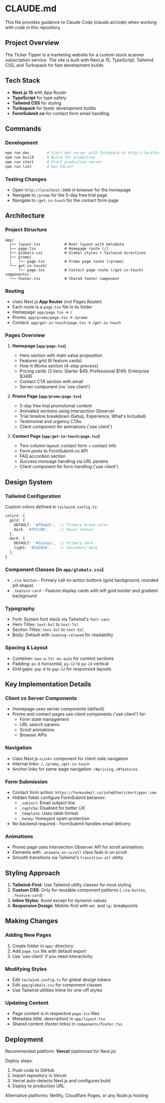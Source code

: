 # CLAUDE.md

This file provides guidance to Claude Code (claude.ai/code) when working with code in this repository.

## Project Overview

The Ticker Tipper is a marketing website for a custom stock scanner subscription service. The site is built with Next.js 15, TypeScript, Tailwind CSS, and Turbopack for fast development builds.

## Tech Stack

- **Next.js 15** with App Router
- **TypeScript** for type safety
- **Tailwind CSS** for styling
- **Turbopack** for faster development builds
- **FormSubmit.co** for contact form email handling

## Commands

### Development
```bash
npm run dev        # Start dev server with Turbopack at http://localhost:3000
npm run build      # Build for production
npm run start      # Start production server
npm run lint       # Run ESLint
```

### Testing Changes
- Open `http://localhost:3000` in browser for the homepage
- Navigate to `/promo` for the 5-day free trial page
- Navigate to `/get-in-touch` for the contact form page

## Architecture

### Project Structure

```
app/
  ├── layout.tsx           # Root layout with metadata
  ├── page.tsx             # Homepage route (/)
  ├── globals.css          # Global styles + Tailwind directives
  ├── promo/
  │   └── page.tsx         # Promo page route (/promo)
  └── get-in-touch/
      └── page.tsx         # Contact page route (/get-in-touch)
components/
  └── Footer.tsx           # Shared footer component
```

### Routing
- Uses Next.js **App Router** (not Pages Router)
- Each route is a `page.tsx` file in its folder
- Homepage: `app/page.tsx` → `/`
- Promo: `app/promo/page.tsx` → `/promo`
- Contact: `app/get-in-touch/page.tsx` → `/get-in-touch`

### Pages Overview

1. **Homepage (`app/page.tsx`)**
   - Hero section with main value proposition
   - Features grid (6 feature cards)
   - How It Works section (4-step process)
   - Pricing cards (3 tiers: Starter $49, Professional $149, Enterprise $349)
   - Contact CTA section with email
   - Server component (no 'use client')

2. **Promo Page (`app/promo/page.tsx`)**
   - 5-day free trial promotional content
   - Animated sections using Intersection Observer
   - Trial timeline breakdown (Setup, Experience, What's Included)
   - Testimonial and urgency CTAs
   - Client component for animations ('use client')

3. **Contact Page (`app/get-in-touch/page.tsx`)**
   - Two-column layout: contact form + contact info
   - Form posts to FormSubmit.co API
   - FAQ accordion section
   - Success message handling via URL params
   - Client component for form handling ('use client')

## Design System

### Tailwind Configuration

Custom colors defined in `tailwind.config.ts`:

```typescript
colors: {
  gold: {
    DEFAULT: '#f9a825',  // Primary brand color
    dark: '#f57c00',     // Hover states
  },
  dark: {
    DEFAULT: '#1a1a1a',  // Primary dark
    light: '#2d2d2d',    // Secondary dark
  },
}
```

### Component Classes (in `app/globals.css`)

- `.cta-button` - Primary call-to-action buttons (gold background, rounded pill shape)
- `.feature-card` - Feature display cards with left gold border and gradient background

### Typography
- Font: System font stack via Tailwind's `font-sans`
- Hero Titles: `text-6xl` to `text-7xl`
- Section Titles: `text-4xl` to `text-5xl`
- Body: Default with `leading-relaxed` for readability

### Spacing & Layout
- Container: `max-w-7xl mx-auto` for content sections
- Padding: `px-8` horizontal, `py-12` to `py-24` vertical
- Grid gaps: `gap-8` to `gap-12` for responsive layouts

## Key Implementation Details

### Client vs Server Components
- Homepage uses server components (default)
- Promo and contact pages use client components ('use client') for:
  - Form state management
  - URL search params
  - Scroll animations
  - Browser APIs

### Navigation
- Uses Next.js `<Link>` component for client-side navigation
- Internal links: `/`, `/promo`, `/get-in-touch`
- Anchor links for same-page navigation: `/#pricing`, `/#features`

### Form Submission
- Contact form action: `https://formsubmit.co/info@thetickertipper.com`
- Hidden fields configure FormSubmit behavior:
  - `_subject`: Email subject line
  - `_captcha`: Disabled for better UX
  - `_template`: Uses table format
  - `_honey`: Honeypot spam protection
- No backend required - FormSubmit handles email delivery

### Animations
- Promo page uses Intersection Observer API for scroll animations
- Elements with `.animate-on-scroll` class fade in on scroll
- Smooth transitions via Tailwind's `transition-all` utility

## Styling Approach

1. **Tailwind-First**: Use Tailwind utility classes for most styling
2. **Custom CSS**: Only for reusable component patterns (`.cta-button`, `.feature-card`)
3. **Inline Styles**: Avoid except for dynamic values
4. **Responsive Design**: Mobile-first with `md:` and `lg:` breakpoints

## Making Changes

### Adding New Pages
1. Create folder in `app/` directory
2. Add `page.tsx` file with default export
3. Use 'use client' if you need interactivity

### Modifying Styles
- Edit `tailwind.config.ts` for global design tokens
- Edit `app/globals.css` for component classes
- Use Tailwind utilities inline for one-off styles

### Updating Content
- Page content is in respective `page.tsx` files
- Metadata (title, description) in `app/layout.tsx`
- Shared content (footer links) in `components/Footer.tsx`

## Deployment

Recommended platform: **Vercel** (optimized for Next.js)

Deploy steps:
1. Push code to GitHub
2. Import repository in Vercel
3. Vercel auto-detects Next.js and configures build
4. Deploy to production URL

Alternative platforms: Netlify, Cloudflare Pages, or any Node.js hosting
